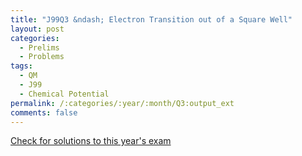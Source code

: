 ```yaml
---
title: "J99Q3 &ndash; Electron Transition out of a Square Well"
layout: post
categories:
  - Prelims
  - Problems
tags:
  - QM
  - J99
  - Chemical Potential
permalink: /:categories/:year/:month/Q3:output_ext
comments: false
---
```

<object data="1999J3Q.pdf" type="application/pdf" width="100%" height="500"></object>
<div class="message"><a href='https://princetonprelim.com/prelim/2/'>Check for solutions to this year's exam</a></div>